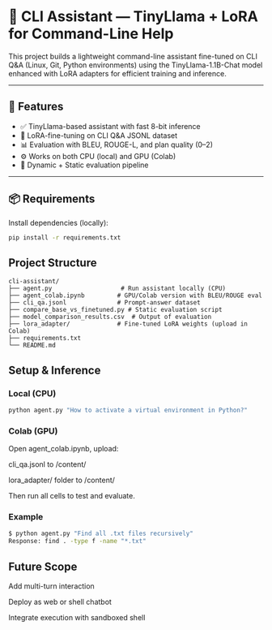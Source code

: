 # 🧠 CLI Assistant — TinyLlama + LoRA for Command-Line Help

This project builds a lightweight command-line assistant fine-tuned on CLI Q&A (Linux, Git, Python environments) using the TinyLlama-1.1B-Chat model enhanced with LoRA adapters for efficient training and inference.

---

## 🚀 Features

- ✅ TinyLlama-based assistant with fast 8-bit inference
- 🔁 LoRA-fine-tuning on CLI Q&A JSONL dataset
- 📊 Evaluation with BLEU, ROUGE-L, and plan quality (0–2)
- ⚙️ Works on both CPU (local) and GPU (Colab)
- 🧪 Dynamic + Static evaluation pipeline

---

## 📦 Requirements

Install dependencies (locally):

```bash
pip install -r requirements.txt
```

## Project Structure
```
cli-assistant/
├── agent.py                   # Run assistant locally (CPU)
├── agent_colab.ipynb         # GPU/Colab version with BLEU/ROUGE eval
├── cli_qa.jsonl              # Prompt-answer dataset
├── compare_base_vs_finetuned.py # Static evaluation script
├── model_comparison_results.csv  # Output of evaluation
├── lora_adapter/             # Fine-tuned LoRA weights (upload in Colab)
├── requirements.txt
└── README.md
```

## Setup & Inference
### Local (CPU)
```bash
python agent.py "How to activate a virtual environment in Python?"
```
### Colab (GPU)
Open agent_colab.ipynb, upload:

cli_qa.jsonl to /content/

lora_adapter/ folder to /content/

Then run all cells to test and evaluate.



### Example
```bash
$ python agent.py "Find all .txt files recursively"
Response: find . -type f -name "*.txt"
```
## Future Scope
Add multi-turn interaction

Deploy as web or shell chatbot

Integrate execution with sandboxed shell

